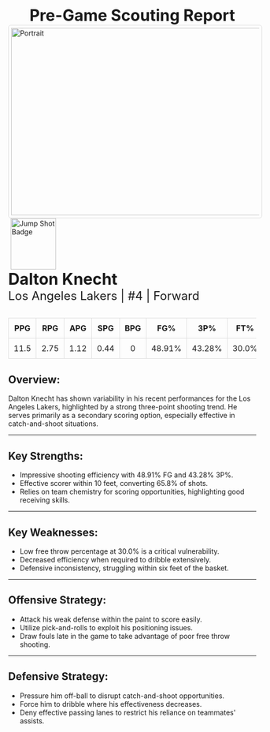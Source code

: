 
<div style="text-align:center;">
  <span style="font-size: 32px; font-weight: bold;">Pre-Game Scouting Report</span>
</div>

<div margin: 20px 0;>
<img src="../../../Data/Lakers/Dalton_Knecht/Portrait.jpg" alt="Portrait" width="520" height="380" style="border: 1px solid #ddd; border-radius: 5px; padding: 5px;">
</div>

<div margin: 20px 0;>
  <img src="https://upload.wikimedia.org/wikipedia/commons/0/09/Jumpshot.png" alt="Jump Shot Badge" width="92" height="104" style="margin: 0 5px;">
</div>

<div>
  <span style="font-size: 32px; font-weight: bold;">Dalton Knecht</span><br>
  <span style="font-size: 24px;">Los Angeles Lakers | #4 | Forward</span>
</div>

<div style="margin: 30px 0;">
  <table style="width: 100%; border-collapse: collapse; text-align: center;">
    <thead style="background-color">
      <tr>
        <th style="padding: 10px; border: 1px solid #ddd;">PPG</th>
        <th style="padding: 10px; border: 1px solid #ddd;">RPG</th>
        <th style="padding: 10px; border: 1px solid #ddd;">APG</th>
        <th style="padding: 10px; border: 1px solid #ddd;">SPG</th>
        <th style="padding: 10px; border: 1px solid #ddd;">BPG</th>
        <th style="padding: 10px; border: 1px solid #ddd;">FG%</th>
        <th style="padding: 10px; border: 1px solid #ddd;">3P%</th>
        <th style="padding: 10px; border: 1px solid #ddd;">FT%</th>
      </tr>
    </thead>
    <tbody>
      <tr>
        <td style="padding: 10px; border: 1px solid #ddd;">11.5</td>
        <td style="padding: 10px; border: 1px solid #ddd;">2.75</td>
        <td style="padding: 10px; border: 1px solid #ddd;">1.12</td>
        <td style="padding: 10px; border: 1px solid #ddd;">0.44</td>
        <td style="padding: 10px; border: 1px solid #ddd;">0</td>
        <td style="padding: 10px; border: 1px solid #ddd;">48.91%</td>
        <td style="padding: 10px; border: 1px solid #ddd;">43.28%</td>
        <td style="padding: 10px; border: 1px solid #ddd;">30.0%</td>
      </tr>
    </tbody>
  </table>
</div>

<h2>Overview:</h2>
Dalton Knecht has shown variability in his recent performances for the Los Angeles Lakers, highlighted by a strong three-point shooting trend. He serves primarily as a secondary scoring option, especially effective in catch-and-shoot situations.
<hr>

<h2>Key Strengths:</h2>
<ul>
  <li>Impressive shooting efficiency with 48.91% FG and 43.28% 3P%.</li>
  <li>Effective scorer within 10 feet, converting 65.8% of shots.</li>
  <li>Relies on team chemistry for scoring opportunities, highlighting good receiving skills.</li>
</ul>
<hr>

<h2>Key Weaknesses:</h2>
<ul>
  <li>Low free throw percentage at 30.0% is a critical vulnerability.</li>
  <li>Decreased efficiency when required to dribble extensively.</li>
  <li>Defensive inconsistency, struggling within six feet of the basket.</li>
</ul>
<hr>

<h2>Offensive Strategy:</h2>
<ul>
  <li>Attack his weak defense within the paint to score easily.</li>
  <li>Utilize pick-and-rolls to exploit his positioning issues.</li>
  <li>Draw fouls late in the game to take advantage of poor free throw shooting.</li>
</ul>
<hr>

<h2>Defensive Strategy:</h2>
<ul>
  <li>Pressure him off-ball to disrupt catch-and-shoot opportunities.</li>
  <li>Force him to dribble where his effectiveness decreases.</li>
  <li>Deny effective passing lanes to restrict his reliance on teammates' assists.</li>
</ul>
